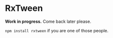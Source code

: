 RxTween
=======

**Work in progress.** Come back later please.

`npm install rxtween` if you are one of those people.
